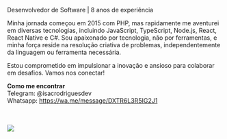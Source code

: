 Desenvolvedor de Software | 8 anos de experiência

Minha jornada começou em 2015 com PHP, mas rapidamente me aventurei em diversas tecnologias, incluindo JavaScript, TypeScript, Node.js, React, React Native e C#. Sou apaixonado por tecnologia, não por ferramentas, e minha força reside na resolução criativa de problemas, independentemente da linguagem ou ferramenta necessária. 

Estou comprometido em impulsionar a inovação e ansioso para colaborar em desafios. Vamos nos conectar!

<b>Como me encontrar</b><br/>
Telegram: @isacrodriguesdev<br/>
Whatsapp: https://wa.me/message/DXTR6L3R5IG2J1

<br/>
<br/>

<div align="left">
<!--   <a href="https://www.instagram.com/isacrodrigues.dev/" target="_blank"><img src="https://img.shields.io/badge/-Instagram-%23E4405F?style=for-the-badge&logo=instagram&logoColor=white" target="_blank"></a> -->
  <a href="https://www.linkedin.com/in/isacrodriguesdev/" target="_blank"><img src="https://img.shields.io/badge/-LinkedIn-%230077B5?style=for-the-badge&logo=linkedin&logoColor=white" target="_blank"></a> 
</div>
